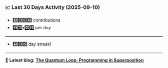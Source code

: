 <!--START_STATS-->
### 📈 Last 30 Days Activity (2025-09-10)  
- **1️⃣0️⃣9️⃣3️⃣** contributions  
- **3️⃣6️⃣•4️⃣3️⃣** per day
---
- **1️⃣0️⃣2️⃣** day streak!
---
📝 **Latest blog:** [**The Quantum Loop: Programming in Superposition**](https://andriak.com/blog/quantum-loop)
<!--END_STATS-->
